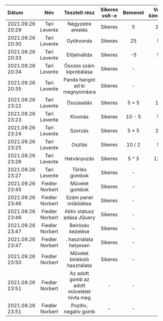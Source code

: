 | Dátum | Név | Tesztelt rész | Sikeres volt-e | Bemenet | Várt kimenet | Tényleges kimenet |
| :---  | :--:| :----:        |  :-----:        | :------: | :------: | :----: |  
| 2021.09.26 20:29 | Tari Levente | Négyzetre emelés | Sikeres | 5 | 25 | 25 | 
| 2021.09.26 20:30 | Tari Levente | Gyökvonás | Sikeres | 25 | 5 | 5
| 2021.09.26 20:33 | Tari Levente | Előjelváltás | Sikeres | -5 | 5 | 5 |
| 2021.09.26 20:34 | Tari Levente | Összes szám kipróbálása | Sikeres | - | - | - |
| 2021.09.26 20:35 | Tari Levente | Panda hangot ad ki megnyomásra | Sikeres | - | - | - |
| 2021.09.26 23:22 | Tari Levente | Összeadás | Sikeres | 5 + 5 | 10 | 10 |
| 2021.09.26 23:23 | Tari Levente | Kivonás | Sikeres | 10 - 5 | 5 | 5 |
| 2021.09.26 23:24 | Tari Levente | Szorzás | Sikeres | 5 * 5 | 25 | 25 |
| 2021.09.26 23:25 | Tari Levente | Osztás | Sikeres | 10 / 2 | 5 | 5 |
| 2021.09.26 23:26 | Tari Levente | Hatványozás | Sikeres | 5 ^ 3 | 125 | 125 |
| 2021.09.26 23:27 | Tari Levente | Törlés gombok | Sikeres | - | - | - |
| 2021.09.26 23:45 | Fiedler Norbert | Művelet gombok | Sikeres | - | - | - |
| 2021.09.26 23:46 | Fiedler Norbert | Szám panel működése | Sikeres | - | - | - |
| 2021.09.26 23:46 | Fiedler Norbert | Aktív státusz adása JQuery | Sikeres | - | - | - |
| 2021.09.26 23:47 | Fiedler Norbert | Beírósáv kezelése | Sikeres | - | - | - |
| 2021.09.26 23:47 | Fiedler Norbert | . használata helyesen | Sikeres | - | - | - |
| 2021.09.26 23:50 | Fiedler Norbert | Művelet blokkoló használata | Sikeres | - | - | - |
| 2021.09.26 23:51 | Fiedler Norbert | Az adott gomb az adott műveletet hívta meg | - | - | - |
| 2021.09.26 23:51 | Fiedler Norbert | Pozitív, negatív gomb | - | - | - |



